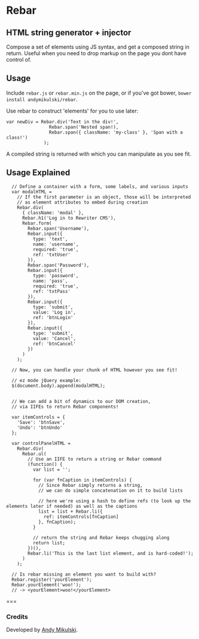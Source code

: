 # Rebar
## HTML string generator + injector

Compose a set of elements using JS syntax, and get a composed string in return. Useful when you need to drop markup on the page you dont have control of.

## Usage

Include `rebar.js` or `rebar.min.js` on the page, or if you've got bower, `bower install andymikulski/rebar`.

Use rebar to construct 'elements' for you to use later:

```
var newDiv = Rebar.div('Text in the div!',
                Rebar.span('Nested span!),
                Rebar.span({ className: 'my-class' }, 'Span with a class!')
              );
```

A compiled string is returned with which you can manipulate as you see fit.


## Usage Explained

```
  // Define a container with a form, some labels, and various inputs
  var modalHTML =
    // If the first parameter is an object, those will be interpreted
    // as element attributes to embed during creation
    Rebar.div(
      { className: 'modal' },
      Rebar.h1('Log in to Rewriter CMS'),
      Rebar.form(
        Rebar.span('Username'),
        Rebar.input({
          type: 'text',
          name: 'username',
          required: 'true',
          ref: 'txtUser'
        }),
        Rebar.span('Password'),
        Rebar.input({
          type: 'password',
          name: 'pass',
          required: 'true',
          ref: 'txtPass'
        }),
        Rebar.input({
          type: 'submit',
          value: 'Log in',
          ref: 'btnLogin'
        }),
        Rebar.input({
          type: 'submit',
          value: 'Cancel',
          ref: 'btnCancel'
        })
      )
    );

  // Now, you can handle your chunk of HTML however you see fit!

  // ez mode jQuery example:
  $(document.body).append(modalHTML);


  // We can add a bit of dynamics to our DOM creation,
  // via IIFEs to return Rebar components!

  var itemControls = {
    'Save': 'btnSave',
    'Undo': 'btnUndo'
  };

  var controlPanelHTML =
    Rebar.div(
      Rebar.ul(
        // Use an IIFE to return a string or Rebar command
        (function() {
          var list = '';

          for (var fnCaption in itemControls) {
            // Since Rebar simply returns a string,
            // we can do simple concatenation on it to build lists

            // here we're using a hash to define refs (to look up the elements later if needed) as well as the captions
            list = list + Rebar.li({
              ref: itemControls[fnCaption]
            }, fnCaption);
          }

          // return the string and Rebar keeps chugging along
          return list;
        })(),
        Rebar.li('This is the last list element, and is hard-coded!');
      )
    );

  // Is rebar missing an element you want to build with?
  Rebar.register('yourElement');
  Rebar.yourElement('woo!');
  // -> <yourElement>woo!</yourElement>
```

===


### Credits

Developed by [Andy Mikulski](http://www.andymikulski.com/).
